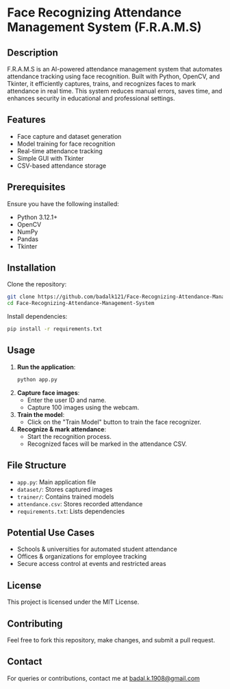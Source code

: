 # Face Recognizing Attendance Management System (F.R.A.M.S)

## Description
F.R.A.M.S is an AI-powered attendance management system that automates attendance tracking using face recognition. Built with Python, OpenCV, and Tkinter, it efficiently captures, trains, and recognizes faces to mark attendance in real time. This system reduces manual errors, saves time, and enhances security in educational and professional settings.

## Features
- Face capture and dataset generation
- Model training for face recognition
- Real-time attendance tracking
- Simple GUI with Tkinter
- CSV-based attendance storage

## Prerequisites
Ensure you have the following installed:
- Python 3.12.1+
- OpenCV
- NumPy
- Pandas
- Tkinter

## Installation
Clone the repository:
```bash
git clone https://github.com/badalk121/Face-Recognizing-Attendance-Management-System.git
cd Face-Recognizing-Attendance-Management-System
```

Install dependencies:
```bash
pip install -r requirements.txt
```

## Usage
1. **Run the application**:
   ```bash
   python app.py
   ```
2. **Capture face images**:
   - Enter the user ID and name.
   - Capture 100 images using the webcam.
3. **Train the model**:
   - Click on the "Train Model" button to train the face recognizer.
4. **Recognize & mark attendance**:
   - Start the recognition process.
   - Recognized faces will be marked in the attendance CSV.

## File Structure
- `app.py`: Main application file
- `dataset/`: Stores captured images
- `trainer/`: Contains trained models
- `attendance.csv`: Stores recorded attendance
- `requirements.txt`: Lists dependencies

## Potential Use Cases
- Schools & universities for automated student attendance
- Offices & organizations for employee tracking
- Secure access control at events and restricted areas

## License
This project is licensed under the MIT License.

## Contributing
Feel free to fork this repository, make changes, and submit a pull request.

## Contact
For queries or contributions, contact me at badal.k.1908@gmail.com
